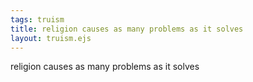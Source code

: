```yaml
---
tags: truism
title: religion causes as many problems as it solves
layout: truism.ejs
---
```


religion causes as many problems as it solves